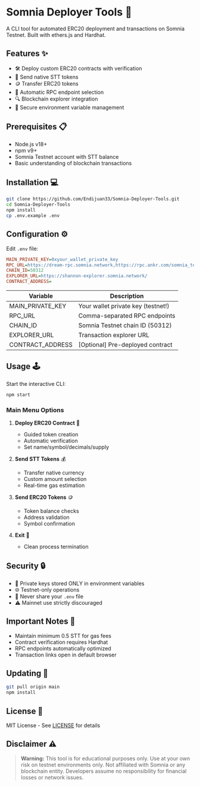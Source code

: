 # Somnia Deployer Tools 🚀

A CLI tool for automated ERC20 deployment and transactions on Somnia Testnet. Built with ethers.js and Hardhat.

## Features ✨

- 🛠️ Deploy custom ERC20 contracts with verification
- 💸 Send native STT tokens
- 🪙 Transfer ERC20 tokens
- 🔄 Automatic RPC endpoint selection
- 🔍 Blockchain explorer integration
- 🔐 Secure environment variable management

## Prerequisites 📋

- Node.js v18+
- npm v9+
- Somnia Testnet account with STT balance
- Basic understanding of blockchain transactions

## Installation 💻

```bash
git clone https://github.com/Endijuan33/Somnia-Deployer-Tools.git
cd Somnia-Deployer-Tools
npm install
cp .env.example .env
```

## Configuration ⚙️

Edit `.env` file:

```ini
MAIN_PRIVATE_KEY=0xyour_wallet_private_key
RPC_URL=https://dream-rpc.somnia.network,https://rpc.ankr.com/somnia_testnet,https://somnia-poc.w3us.site/api/eth-rpc
CHAIN_ID=50312
EXPLORER_URL=https://shannon-explorer.somnia.network/
CONTRACT_ADDRESS=
```

| Variable          | Description                          |
|-------------------|--------------------------------------|
| MAIN_PRIVATE_KEY  | Your wallet private key (testnet!)   |
| RPC_URL           | Comma-separated RPC endpoints        |
| CHAIN_ID          | Somnia Testnet chain ID (50312)      |
| EXPLORER_URL      | Transaction explorer URL             |
| CONTRACT_ADDRESS  | [Optional] Pre-deployed contract     |

## Usage 🕹️

Start the interactive CLI:

```bash
npm start
```

### Main Menu Options

1. **Deploy ERC20 Contract** 📄
   - Guided token creation
   - Automatic verification
   - Set name/symbol/decimals/supply

2. **Send STT Tokens** 💰
   - Transfer native currency
   - Custom amount selection
   - Real-time gas estimation

3. **Send ERC20 Tokens** 🪙
   - Token balance checks
   - Address validation
   - Symbol confirmation

4. **Exit** 👋
   - Clean process termination

## Security 🔒

- 🔑 Private keys stored ONLY in environment variables
- 🌐 Testnet-only operations
- 🚫 Never share your `.env` file
- ⚠️ Mainnet use strictly discouraged

## Important Notes 📌

- Maintain minimum 0.5 STT for gas fees
- Contract verification requires Hardhat
- RPC endpoints automatically optimized
- Transaction links open in default browser

## Updating 🔄

```bash
git pull origin main
npm install
```

## License 📄

MIT License - See [LICENSE](LICENSE) for details

## Disclaimer ⚠️

> **Warning:** This tool is for educational purposes only. Use at your own risk on testnet environments only. Not affiliated with Somnia or any blockchain entity. Developers assume no responsibility for financial losses or network issues.
